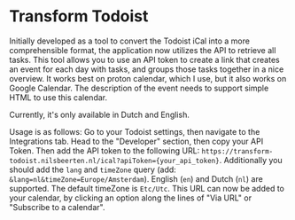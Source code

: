 # Transform Todoist
Initially developed as a tool to convert the Todoist iCal into a more comprehensible format, the application now utilizes the API to retrieve all tasks.
This tool allows you to use an API token to create a link that creates an event for each day with tasks, and groups those tasks together in a nice overview.
It works best on proton calendar, which I use, but it also works on Google Calendar. 
The description of the event needs to support simple HTML to use this calendar.

Currently, it's only available in Dutch and English.

Usage is as follows:
Go to your Todoist settings, then navigate to the Integrations tab. Head to the "Developer" section, then copy your API Token.
Then add the API token to the following URL: `https://transform-todoist.nilsbeerten.nl/ical?apiToken={your_api_token}`.
Additionally you should add the `lang` and `timeZone` query (add: `&lang=nl&timeZone=Europe/Amsterdam`). English (`en`) and Dutch (`nl`)
are supported. The default timeZone is `Etc/Utc`.
This URL can now be added to your calendar, by clicking an option along the lines of "Via URL" or "Subscribe to a calendar".
